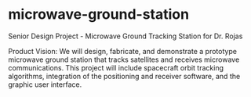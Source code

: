 # microwave-ground-station
Senior Design Project - Microwave Ground Tracking Station for Dr. Rojas

Product Vision: We will design, fabricate, and demonstrate a prototype microwave ground station that tracks satellites and receives microwave communications. This project will include spacecraft orbit tracking algorithms, integration of the positioning and receiver software, and the graphic user interface.
